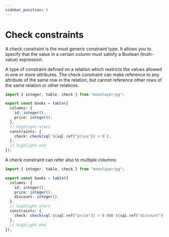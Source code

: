 ```yaml
---
sidebar_position: 5
---
```


# Check constraints

A check constraint is the most generic constraint type.
It allows you to specify that the value in a certain column must satisfy a Boolean (truth-value) expression.

A type of constraint defined on a relation which restricts the values allowed in one or more attributes.
The check constraint can make reference to any attribute of the same row in the relation,
but cannot reference other rows of the same relation or other relations.

```ts
import { integer, table, check } from "monolayer/pg";

export const books = table({
  columns: {
    id: integer(),
    price: integer(),
  },
  // highlight-start
  constraints: {
    check: check(sql`${sql.ref("price")} > 0`),
  },
  // highlight-end
});
```


A check constraint can refer also to multiple columns:

```ts
import { integer, table, check } from "monolayer/pg";

export const books = table({
  columns: {
    id: integer(),
    price: integer(),
    discount: integer(),
  },
  // highlight-start
  constraints: {
    check: check(sql`${sql.ref("price")} > 0 AND ${sql.ref("discount")} >= 10`),
  },
  // highlight-end
});
```

